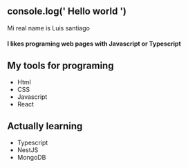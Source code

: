 ## console.log(' Hello world ')

Mi real name is Luis santiago

#### I likes programing web pages with Javascript or Typescript

## My tools for programing

<ul>
  <li>Html</li>
  <li>CSS</li>
  <li>Javascript</li>
  <li>React</li>
</ul>

## Actually learning

<ul>
  <li>Typescript</li>
  <li>NestJS</li>
  <li>MongoDB</li>
</ul>
